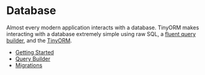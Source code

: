 # Database

Almost every modern application interacts with a database. TinyORM makes interacting with a database extremely simple using raw SQL, a [fluent query builder](query-builder.mdx#database-query-builder), and the [TinyORM](../tinyorm/getting-started.mdx#tinyorm-getting-started).

- [Getting Started](getting-started.mdx#database-getting-started)
- [Query Builder](query-builder.mdx#database-query-builder)
- [Migrations](migrations.mdx#database-migrations)
